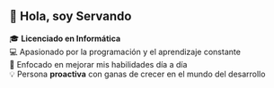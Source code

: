 ## 👋 Hola, soy Servando  

🎓 **Licenciado en Informática**  
💻 Apasionado por la programación y el aprendizaje constante  
🚀 Enfocado en mejorar mis habilidades día a día  
💡 Persona **proactiva** con ganas de crecer en el mundo del desarrollo 

